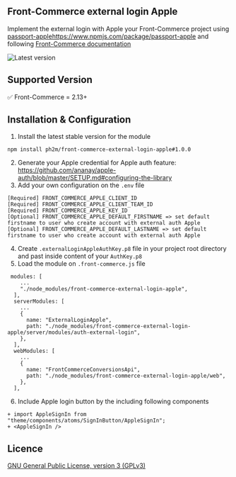 Front-Commerce external login Apple
-------
Implement the external login with Apple your Front-Commerce project using [passport-apple](https://link-url-here.org)https://www.npmjs.com/package/passport-apple and following [Front-Commerce documentation](https://developers.front-commerce.com/docs/2.x/advanced/features/external-logins/advanced#creating-your-own-provider)

![Latest version](https://img.shields.io/badge/latest-v1.0.0-green.svg)

Supported Version
------------
✅ Front-Commerce = 2.13+ 

Installation & Configuration
------------
1. Install the latest stable version for the module
```
npm install ph2m/front-commerce-external-login-apple#1.0.0
```
2. Generate your Apple credential for Apple auth feature: https://github.com/ananay/apple-auth/blob/master/SETUP.md#configuring-the-library
3. Add your own configuration on the `.env` file
```
[Required] FRONT_COMMERCE_APPLE_CLIENT_ID
[Required] FRONT_COMMERCE_APPLE_CLIENT_TEAM_ID
[Required] FRONT_COMMERCE_APPLE_KEY_ID
[Optional] FRONT_COMMERCE_APPLE_DEFAULT_FIRSTNAME => set default firstname to user who create account with external auth Apple
[Optional] FRONT_COMMERCE_APPLE_DEFAULT_LASTNAME => set default firstname to user who create account with external auth Apple
```
4. Create `.externalLoginAppleAuthKey.p8` file in your project root directory and past inside content of your `AuthKey.p8`
5. Load the module on `.front-commerce.js` file
```
 modules: [
    ...
    "./node_modules/front-commerce-external-login-apple",
  ],
  serverModules: [
    ...
    {
      name: "ExternalLoginApple",
      path: "./node_modules/front-commerce-external-login-apple/server/modules/auth-external-login",
    },
  ],
  webModules: [
    ...
    {
      name: "FrontCommerceConversionsApi",
      path: "./node_modules/front-commerce-external-login-apple/web",
    },
  ],
```
6. Include Apple login button by the including following components
```
+ import AppleSignIn from "theme/components/atoms/SignInButton/AppleSignIn";
+ <AppleSignIn />
```
Licence
-------
[GNU General Public License, version 3 (GPLv3)](http://opensource.org/licenses/gpl-3.0)